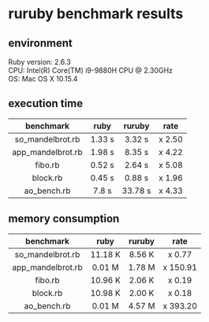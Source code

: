 # ruruby benchmark results

## environment

Ruby version: 2.6.3  
CPU: Intel(R) Core(TM) i9-9880H CPU @ 2.30GHz  
OS: Mac OS X 10.15.4  

## execution time

|benchmark|ruby|ruruby|rate|
|:-----------:|:--------:|:---------:|:-------:|
| so_mandelbrot.rb | 1.33 s | 3.32 s | x 2.50 |
| app_mandelbrot.rb | 1.98 s | 8.35 s | x 4.22 |
| fibo.rb | 0.52 s | 2.64 s | x 5.08 |
| block.rb | 0.45 s | 0.88 s | x 1.96 |
| ao_bench.rb | 7.8 s | 33.78 s | x 4.33 |

## memory consumption

|benchmark|ruby|ruruby|rate|
|:-----------:|:--------:|:---------:|:-------:|
| so_mandelbrot.rb | 11.18  K | 8.56  K | x 0.77 |
| app_mandelbrot.rb | 0.01  M | 1.78  M | x 150.91 |
| fibo.rb | 10.96  K | 2.06  K | x 0.19 |
| block.rb | 10.98  K | 2.00  K | x 0.18 |
| ao_bench.rb | 0.01  M | 4.57  M | x 393.20 |
